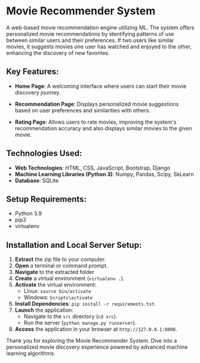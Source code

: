 # Movie Recommender System

A web-based movie recommendation engine utilizing ML. The system offers personalized movie recommendations by identifying patterns of use between similar users and their preferences. If two users like similar movies, it suggests movies one user has watched and enjoyed to the other, enhancing the discovery of new favorites.

## Key Features:

- **Home Page**: A welcoming interface where users can start their movie discovery journey.
  
- **Recommendation Page**: Displays personalized movie suggestions based on user preferences and similarities with others.
  
- **Rating Page**: Allows users to rate movies, improving the system's recommendation accuracy and also displays similar movies to the given movie.

## Technologies Used:

- **Web Technologies**: HTML, CSS, JavaScript, Bootstrap, Django
- **Machine Learning Libraries (Python 3)**: Numpy, Pandas, Scipy, SkLearn
- **Database**: SQLite

## Setup Requirements:

- Python 3.9
- pip3
- virtualenv

## Installation and Local Server Setup:

1. **Extract** the zip file to your computer.
2. **Open** a terminal or command prompt.
3. **Navigate** to the extracted folder
4. **Create** a virtual environment (`virtualenv .`).
5. **Activate** the virtual environment:
   - Linux: `source bin/activate`
   - Windows: `Scripts\activate`
6. **Install Dependencies**: `pip install -r requirements.txt`.
7. **Launch** the application:
   - Navigate to the `src` directory (`cd src`).
   - Run the server (`python manage.py runserver`).
8. **Access** the application in your browser at `http://127.0.0.1:8000`.

Thank you for exploring the Movie Recommender System. Dive into a personalized movie discovery experience powered by advanced machine learning algorithms.
